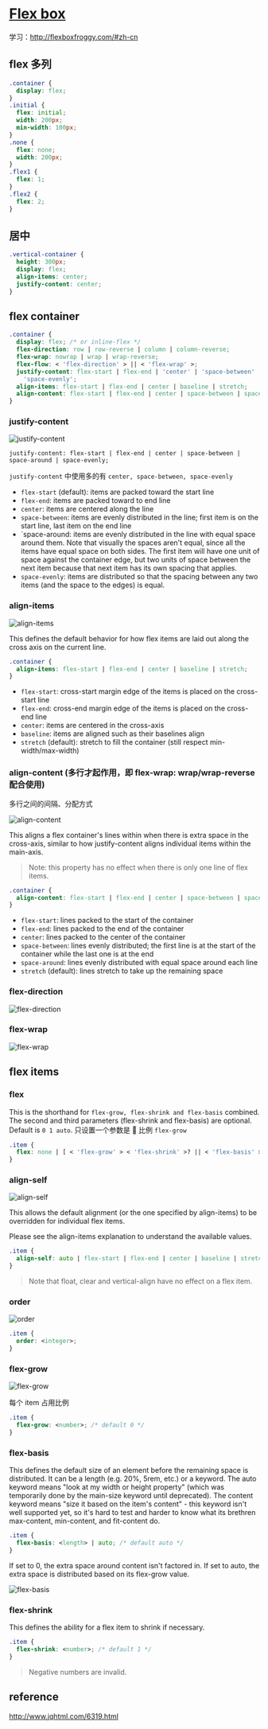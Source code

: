 # [Flex box](https://css-tricks.com/snippets/css/a-guide-to-flexbox/)

学习：<http://flexboxfroggy.com/#zh-cn>

## flex 多列

```css
.container {
  display: flex;
}
.initial {
  flex: initial;
  width: 200px;
  min-width: 100px;
}
.none {
  flex: none;
  width: 200px;
}
.flex1 {
  flex: 1;
}
.flex2 {
  flex: 2;
}
```

## 居中

```css
.vertical-container {
  height: 300px;
  display: flex;
  align-items: center;
  justify-content: center;
}
```

## flex container

```css
.container {
  display: flex; /* or inline-flex */
  flex-direction: row | row-reverse | column | column-reverse;
  flex-wrap: nowrap | wrap | wrap-reverse;
  flex-flow: < 'flex-direction' > || < 'flex-wrap' >;
  justify-content: flex-start | flex-end | 'center' | 'space-between' | space-around |
    'space-evenly';
  align-items: flex-start | flex-end | center | baseline | stretch;
  align-content: flex-start | flex-end | center | space-between | space-around | stretch;
}
```

### justify-content

![justify-content](https://cdn.css-tricks.com/wp-content/uploads/2013/04/justify-content-2.svg)

`justify-content: flex-start | flex-end | center | space-between | space-around | space-evenly;`

`justify-content` 中使用多的有 `center, space-between, space-evenly`

- `flex-start` (default): items are packed toward the start line
- `flex-end`: items are packed toward to end line
- `center`: items are centered along the line
- `space-between`: items are evenly distributed in the line; first item is on the start line, last item on the end line
- `space-around: items are evenly distributed in the line with equal space around them. Note that visually the spaces aren't equal, since all the items have equal space on both sides. The first item will have one unit of space against the container edge, but two units of space between the next item because that next item has its own spacing that applies.
- `space-evenly`: items are distributed so that the spacing between any two items (and the space to the edges) is equal.

### align-items

![align-items](https://cdn.css-tricks.com/wp-content/uploads/2014/05/align-items.svg)

This defines the default behavior for how flex items are laid out along the cross axis on the current line.

```css
.container {
  align-items: flex-start | flex-end | center | baseline | stretch;
}
```

- `flex-start`: cross-start margin edge of the items is placed on the cross-start line
- `flex-end`: cross-end margin edge of the items is placed on the cross-end line
- `center`: items are centered in the cross-axis
- `baseline`: items are aligned such as their baselines align
- `stretch` (default): stretch to fill the container (still respect min-width/max-width)

### align-content (多行才起作用，即 flex-wrap: wrap/wrap-reverse 配合使用)

多行之间的间隔、分配方式

![align-content](https://css-tricks.com/wp-content/uploads/2013/04/align-content.svg)

This aligns a flex container's lines within when there is extra space in the cross-axis, similar to how justify-content aligns individual items within the main-axis.

> Note: this property has no effect when there is only one line of flex items.

```css
.container {
  align-content: flex-start | flex-end | center | space-between | space-around | stretch;
}
```

- `flex-start`: lines packed to the start of the container
- `flex-end`: lines packed to the end of the container
- `center`: lines packed to the center of the container
- `space-between`: lines evenly distributed; the first line is at the start of the container while the last one is at the end
- `space-around`: lines evenly distributed with equal space around each line
- `stretch` (default): lines stretch to take up the remaining space

### flex-direction

![flex-direction](https://css-tricks.com/wp-content/uploads/2013/04/flex-direction2.svg)

### flex-wrap

![flex-wrap](https://css-tricks.com/wp-content/uploads/2014/05/flex-wrap.svg)

## flex items

### flex

This is the shorthand for `flex-grow, flex-shrink and flex-basis` combined. The second and third parameters (flex-shrink and flex-basis) are optional. Default is `0 1 auto`. 只设置一个参数是  比例 `flex-grow`

```css
.item {
  flex: none | [ < 'flex-grow' > < 'flex-shrink' >? || < 'flex-basis' > ];
}
```

### align-self

![align-self](https://css-tricks.com/wp-content/uploads/2014/05/align-self.svg)

This allows the default alignment (or the one specified by align-items) to be overridden for individual flex items.

Please see the align-items explanation to understand the available values.

```css
.item {
  align-self: auto | flex-start | flex-end | center | baseline | stretch;
}
```

> Note that float, clear and vertical-align have no effect on a flex item.

### order

![order](https://css-tricks.com/wp-content/uploads/2013/04/order-2.svg)

```css
.item {
  order: <integer>;
}
```

### flex-grow

![flex-grow](https://css-tricks.com/wp-content/uploads/2014/05/flex-grow.svg)

每个 item 占用比例

```css
.item {
  flex-grow: <number>; /* default 0 */
}
```

### flex-basis

This defines the default size of an element before the remaining space is distributed. It can be a length (e.g. 20%, 5rem, etc.) or a keyword. The auto keyword means "look at my width or height property" (which was temporarily done by the main-size keyword until deprecated). The content keyword means "size it based on the item's content" - this keyword isn't well supported yet, so it's hard to test and harder to know what its brethren max-content, min-content, and fit-content do.

```css
.item {
  flex-basis: <length> | auto; /* default auto */
}
```

If set to 0, the extra space around content isn't factored in. If set to auto, the extra space is distributed based on its flex-grow value.

![flex-basis](https://www.w3.org/TR/css-flexbox-1/images/rel-vs-abs-flex.svg)

### flex-shrink

This defines the ability for a flex item to shrink if necessary.

```css
.item {
  flex-shrink: <number>; /* default 1 */
}
```

> Negative numbers are invalid.

## reference

<http://www.jqhtml.com/6319.html>
